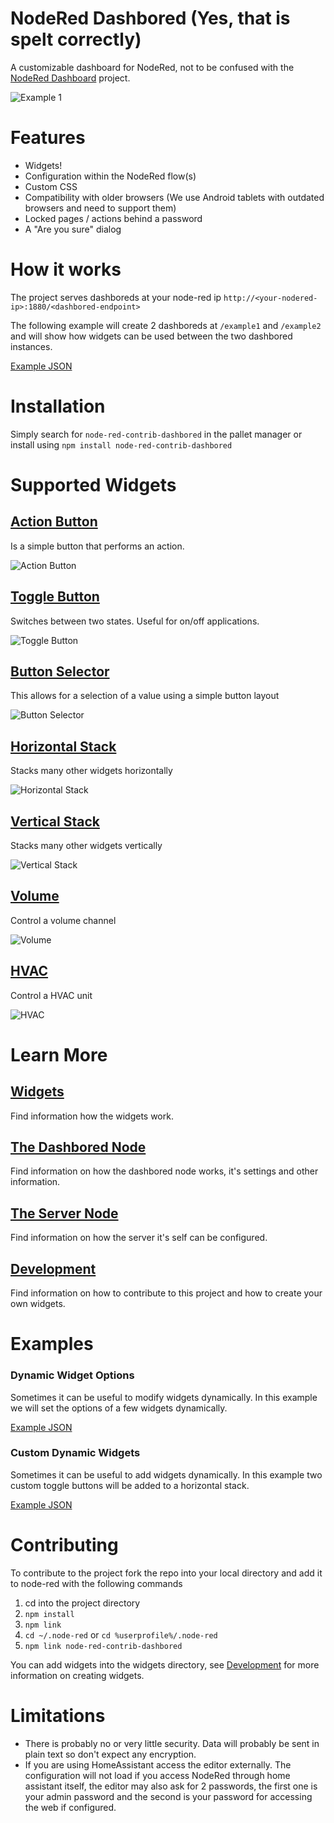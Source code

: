 # NodeRed Dashbored (Yes, that is spelt correctly)
A customizable dashboard for NodeRed, not to be confused with the [NodeRed Dashboard](https://github.com/node-red/node-red-dashboard) project.

![Example 1](https://raw.githubusercontent.com/haydendonald/NodeRed-Dashbored/main/img/example1.png)

# Features
* Widgets!
* Configuration within the NodeRed flow(s)
* Custom CSS
* Compatibility with older browsers (We use Android tablets with outdated browsers and need to support them)
* Locked pages / actions behind a password
* A "Are you sure" dialog

# How it works
The project serves dashboreds at your node-red ip `http://<your-nodered-ip>:1880/<dashbored-endpoint>`

The following example will create 2 dashboreds at `/example1` and `/example2` and will show how widgets can be used between the two dashbored instances.

[Example JSON](https://github.com/haydendonald/NodeRed-Dashbored/blob/main/examples/defaultExample.json)


# Installation
Simply search for `node-red-contrib-dashbored` in the pallet manager or install using `npm install node-red-contrib-dashbored`

# Supported Widgets
## [Action Button](https://github.com/haydendonald/NodeRed-Dashbored/blob/main/doc/widgetTypes/actionButton.md)
Is a simple button that performs an action.

![Action Button](https://raw.githubusercontent.com/haydendonald/NodeRed-Dashbored/main/img/widgets/actionButton.png)

## [Toggle Button](https://github.com/haydendonald/NodeRed-Dashbored/blob/main/doc/widgetTypes/toggleButton.md)
Switches between two states. Useful for on/off applications.

![Toggle Button](https://raw.githubusercontent.com/haydendonald/NodeRed-Dashbored/main/img/widgets/toggleButton.png)

## [Button Selector](https://github.com/haydendonald/NodeRed-Dashbored/blob/main/doc/widgetTypes/buttonSelector.md)
This allows for a selection of a value using a simple button layout

![Button Selector](https://raw.githubusercontent.com/haydendonald/NodeRed-Dashbored/main/img/widgets/buttonSelector.png)

## [Horizontal Stack](https://github.com/haydendonald/NodeRed-Dashbored/blob/main/doc/widgetTypes/horizontalStack.md)
Stacks many other widgets horizontally

![Horizontal Stack](https://raw.githubusercontent.com/haydendonald/NodeRed-Dashbored/main/img/widgets/horStack.png)

## [Vertical Stack](https://github.com/haydendonald/NodeRed-Dashbored/blob/main/doc/widgetTypes/verticalStack.md)
Stacks many other widgets vertically

![Vertical Stack](https://raw.githubusercontent.com/haydendonald/NodeRed-Dashbored/main/img/widgets/vertStack.png)

## [Volume](https://github.com/haydendonald/NodeRed-Dashbored/blob/main/doc/widgetTypes/volume.md)
Control a volume channel

![Volume](https://raw.githubusercontent.com/haydendonald/NodeRed-Dashbored/main/img/widgets/volume.png)

## [HVAC](https://github.com/haydendonald/NodeRed-Dashbored/blob/main/doc/widgetTypes/HVAC.md)
Control a HVAC unit

![HVAC](https://raw.githubusercontent.com/haydendonald/NodeRed-Dashbored/main/img/widgets/HVAC.png)


# Learn More
## [Widgets](https://github.com/haydendonald/NodeRed-Dashbored/blob/main/doc/widget.md)
Find information how the widgets work.

## [The Dashbored Node](https://github.com/haydendonald/NodeRed-Dashbored/blob/main/doc/dashbored.md)
Find information on how the dashbored node works, it's settings and other information.

## [The Server Node](https://github.com/haydendonald/NodeRed-Dashbored/blob/main/doc/server.md)
Find information on how the server it's self can be configured.

## [Development](https://github.com/haydendonald/NodeRed-Dashbored/blob/main/doc/development.md)
Find information on how to contribute to this project and how to create your own widgets.

# Examples
### Dynamic Widget Options
Sometimes it can be useful to modify widgets dynamically. In this example we will set the options of a few widgets dynamically.

[Example JSON](https://github.com/haydendonald/NodeRed-Dashbored/blob/main/examples/dynamicWidgetOptions.json)

### Custom Dynamic Widgets
Sometimes it can be useful to add widgets dynamically. In this example two custom toggle buttons will be added to a horizontal stack.

[Example JSON](https://github.com/haydendonald/NodeRed-Dashbored/blob/main/examples/customWidgets.json)

# Contributing
To contribute to the project fork the repo into your local directory and add it to node-red with the following commands
1. cd into the project directory
2. `npm install`
3. `npm link`
4. `cd ~/.node-red` or `cd %userprofile%/.node-red`
5. `npm link node-red-contrib-dashbored`

You can add widgets into the widgets directory, see [Development](https://github.com/haydendonald/NodeRed-Dashbored/blob/main/doc/development.md) for more information on creating widgets.


# Limitations
* There is probably no or very little security. Data will probably be sent in plain text so don't expect any encryption.
* If you are using HomeAssistant access the editor externally. The configuration will not load if you access NodeRed through home assistant itself, the editor may also ask for 2 passwords, the first one is your admin password and the second is your password for accessing the web if configured.
